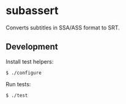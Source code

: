 # subassert

Converts subtitles in SSA/ASS format to SRT.


## Development

Install test helpers:

    $ ./configure

Run tests:

    $ ./test
